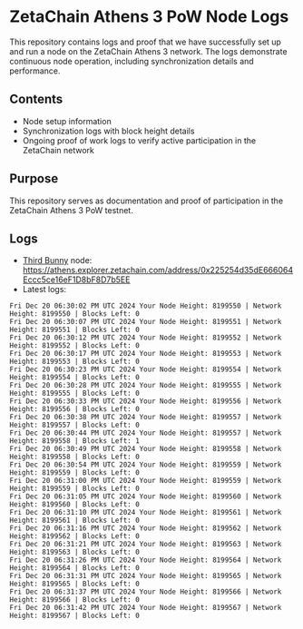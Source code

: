 # ZetaChain Athens 3 PoW Node Logs
This repository contains logs and proof that we have successfully set up and run a node on the ZetaChain Athens 3 network. The logs demonstrate continuous node operation, including synchronization details and performance.

## Contents
- Node setup information
- Synchronization logs with block height details
- Ongoing proof of work logs to verify active participation in the ZetaChain network

## Purpose
This repository serves as documentation and proof of participation in the ZetaChain Athens 3 PoW testnet.

## Logs

- [Third Bunny](https://thirdbunny.xyz/) node: https://athens.explorer.zetachain.com/address/0x225254d35dE666064Eccc5ce16eF1D8bF8D7b5EE
- Latest logs:
```
Fri Dec 20 06:30:02 PM UTC 2024 Your Node Height: 8199550 | Network Height: 8199550 | Blocks Left: 0
Fri Dec 20 06:30:07 PM UTC 2024 Your Node Height: 8199551 | Network Height: 8199551 | Blocks Left: 0
Fri Dec 20 06:30:12 PM UTC 2024 Your Node Height: 8199552 | Network Height: 8199552 | Blocks Left: 0
Fri Dec 20 06:30:17 PM UTC 2024 Your Node Height: 8199553 | Network Height: 8199553 | Blocks Left: 0
Fri Dec 20 06:30:23 PM UTC 2024 Your Node Height: 8199554 | Network Height: 8199554 | Blocks Left: 0
Fri Dec 20 06:30:28 PM UTC 2024 Your Node Height: 8199555 | Network Height: 8199555 | Blocks Left: 0
Fri Dec 20 06:30:33 PM UTC 2024 Your Node Height: 8199556 | Network Height: 8199556 | Blocks Left: 0
Fri Dec 20 06:30:38 PM UTC 2024 Your Node Height: 8199557 | Network Height: 8199557 | Blocks Left: 0
Fri Dec 20 06:30:44 PM UTC 2024 Your Node Height: 8199557 | Network Height: 8199558 | Blocks Left: 1
Fri Dec 20 06:30:49 PM UTC 2024 Your Node Height: 8199558 | Network Height: 8199558 | Blocks Left: 0
Fri Dec 20 06:30:54 PM UTC 2024 Your Node Height: 8199559 | Network Height: 8199559 | Blocks Left: 0
Fri Dec 20 06:31:00 PM UTC 2024 Your Node Height: 8199559 | Network Height: 8199559 | Blocks Left: 0
Fri Dec 20 06:31:05 PM UTC 2024 Your Node Height: 8199560 | Network Height: 8199560 | Blocks Left: 0
Fri Dec 20 06:31:10 PM UTC 2024 Your Node Height: 8199561 | Network Height: 8199561 | Blocks Left: 0
Fri Dec 20 06:31:16 PM UTC 2024 Your Node Height: 8199562 | Network Height: 8199562 | Blocks Left: 0
Fri Dec 20 06:31:21 PM UTC 2024 Your Node Height: 8199563 | Network Height: 8199563 | Blocks Left: 0
Fri Dec 20 06:31:26 PM UTC 2024 Your Node Height: 8199564 | Network Height: 8199564 | Blocks Left: 0
Fri Dec 20 06:31:31 PM UTC 2024 Your Node Height: 8199565 | Network Height: 8199565 | Blocks Left: 0
Fri Dec 20 06:31:37 PM UTC 2024 Your Node Height: 8199566 | Network Height: 8199566 | Blocks Left: 0
Fri Dec 20 06:31:42 PM UTC 2024 Your Node Height: 8199567 | Network Height: 8199567 | Blocks Left: 0
```
